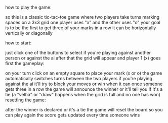 how to play the game:

so this is a classic tic-tac-toe game where two players take turns marking spaces on a 3x3 grid one player uses "x" and the other uses "o" your goal is to be the first to get three of your marks in a row it can be horizontally vertically or diagonally

how to start:

just click one of the buttons to select if you're playing against another person or against the ai
after that the grid will appear and player 1 (x) goes first
the gameplay:

on your turn click on an empty square to place your mark (x or o)
the game automatically switches turns between the two players
if you're playing against the ai it'll try to block your moves or win when it can
once someone gets three in a row the game will announce the winner or it'll tell you if it's a tie (a "velha" or "draw" happens when the grid is full and no one has won)
resetting the game:

after the winner is declared or it's a tie the game will reset the board so you can play again
the score gets updated every time someone wins

